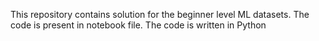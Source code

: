 This repository contains solution for the beginner level ML datasets. The code is present in notebook file.
The code is written in Python

